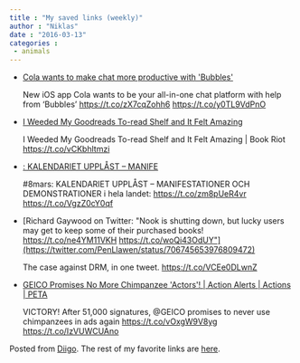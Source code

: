 ```yaml
---
title : "My saved links (weekly)"
author : "Niklas"
date : "2016-03-13"
categories : 
 - animals
---
```


- [Cola wants to make chat more productive with 'Bubbles'](http://thenextweb.com/apps/2016/03/10/cola-wants-one-chat-platform-help-bubbles/)
    
    New iOS app Cola wants to be your all-in-one chat platform with help from ‘Bubbles’ https://t.co/zX7cqZohh6 https://t.co/y0TL9VdPnO
    
- [I Weeded My Goodreads To-read Shelf and It Felt Amazing](http://bookriot.com/2016/03/10/i-weeded-my-goodreads-to-read-shelf-it-felt-amazing)
    
    I Weeded My Goodreads To-read Shelf and It Felt Amazing | Book Riot https://t.co/vCKbhltmzi
    
- [: KALENDARIET UPPLÅST – MANIFE](https://feministisktperspektiv.se/kalendarium/alla_evenemang/)
    
    #8mars: KALENDARIET UPPLÅST – MANIFESTATIONER OCH DEMONSTRATIONER i hela landet: https://t.co/zm8pUeR4vr https://t.co/VgzZ0cY0qf
    
    
- [Richard Gaywood on Twitter: "Nook is shutting down, but lucky users may get to keep some of their purchased books! https://t.co/ne4YM11VKH https://t.co/woQi43OdUY"](https://twitter.com/PenLlawen/status/706745653976809472)
    
    The case against DRM, in one tweet. https://t.co/VCEe0DLwnZ
    
- [GEICO Promises No More Chimpanzee 'Actors'! | Action Alerts | Actions | PETA](http://www.peta.org/action/action-alerts/geico-drop-cruel-chimpanzee-ad/?utm_campaign=0316%20GEICO%20Promises%20No%20More%20Chimpanzee%20Actors%20Tweet&utm_source=PETA%20Twitter&utm_medium=Promo)
    
    VICTORY! After 51,000 signatures, @GEICO promises to never use chimpanzees in ads again https://t.co/vOxgW9V8yg https://t.co/IzVUWCUAno
    

Posted from [Diigo](https://www.diigo.com). The rest of my favorite links are [here](https://www.diigo.com/user/npivic).
